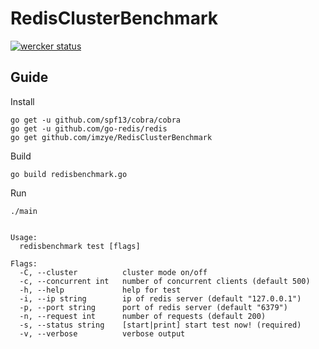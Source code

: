 # RedisClusterBenchmark

[![wercker status](https://app.wercker.com/status/48d0ef59213a4e0901294db0857ee5ac/s/master "wercker status")](https://app.wercker.com/project/byKey/48d0ef59213a4e0901294db0857ee5ac)

## Guide

Install
```shell
go get -u github.com/spf13/cobra/cobra
go get -u github.com/go-redis/redis
go get github.com/imzye/RedisClusterBenchmark
```

Build
```shell
go build redisbenchmark.go
```

Run
```shell
./main
```

```shell

Usage:
  redisbenchmark test [flags]

Flags:
  -C, --cluster          cluster mode on/off
  -c, --concurrent int   number of concurrent clients (default 500)
  -h, --help             help for test
  -i, --ip string        ip of redis server (default "127.0.0.1")
  -p, --port string      port of redis server (default "6379")
  -n, --request int      number of requests (default 200)
  -s, --status string    [start|print] start test now! (required)
  -v, --verbose          verbose output

```
